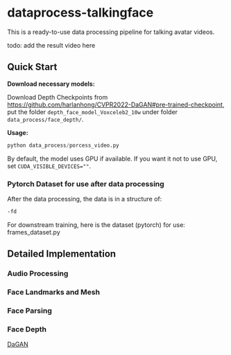 # dataprocess-talkingface
This is a ready-to-use data processing pipeline for talking avatar videos.

todo: add the result video here

## Quick Start
**Download necessary models:**

Download Depth Checkpoints from https://github.com/harlanhong/CVPR2022-DaGAN#pre-trained-checkpoint, put the folder `depth_face_model_Voxceleb2_10w` under folder `data_process/face_depth/`.

**Usage:**
```python
python data_process/porcess_video.py  
```
By default, the model uses GPU if available. If you want it not to use GPU, set `CUDA_VISIBLE_DEVICES=""`.

### Pytorch Dataset for use after data processing
After the data processing, the data is in a structure of:
```bash
-fd
```
For downstream training, here is the dataset (pytorch) for use: frames_dataset.py

## Detailed Implementation
### Audio Processing

### Face Landmarks and Mesh

### Face Parsing

### Face Depth
[DaGAN](https://github.com/harlanhong/CVPR2022-DaGAN/tree/master)
